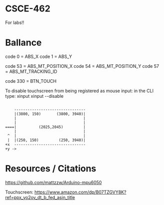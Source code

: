 # CSCE-462
For labs!!


# Ballance

code 0 = ABS_X
code 1 = ABS_Y

code 53 = ABS_MT_POSITION_X
code 54 = ABS_MT_POSITION_Y
code 57 = ABS_MT_TRACKING_ID

code 330 = BTN_TOUCH

To disable touchscreen from being registered as mouse input:
in the CLI type: 
xinput
xinput --disable <touchscreen ID>

```

    --------------------------------
    |(3800, 150)       (3800, 3940)|
    |                              |
    |                              |
====|          (2025,2045)         |
    |                              |
 ^  |                              |
 |  |(250, 150)         (250, 3940)|
+x  --------------------------------  
+y ->    

```

# Resources / Citations
https://github.com/mattzzw/Arduino-mpu6050

Touchscreen: https://www.amazon.com/dp/B07TZGVY8K?ref=ppx_yo2ov_dt_b_fed_asin_title
